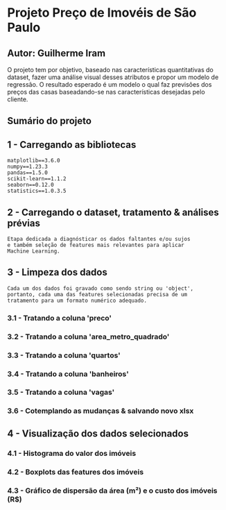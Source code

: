# Projeto Preço de Imovéis de São Paulo

## Autor: Guilherme Iram

O projeto tem por objetivo, baseado nas características quantitativas do dataset, fazer uma análise visual desses atributos e propor um modelo de regressão.
O resultado esperado é um modelo o qual faz previsões dos preços das casas baseadando-se nas características desejadas pelo cliente.

## Sumário do projeto

## 1 - Carregando as bibliotecas
   
    matplotlib==3.6.0
    numpy==1.23.3
    pandas==1.5.0
    scikit-learn==1.1.2
    seaborn==0.12.0
    statistics==1.0.3.5

## 2 - Carregando o dataset, tratamento & análises prévias
    
    Etapa dedicada a diagnósticar os dados faltantes e/ou sujos 
    e também seleção de features mais relevantes para aplicar 
    Machine Learning. 

## 3 - Limpeza dos dados
    
    Cada um dos dados foi gravado como sendo string ou 'object',
    portanto, cada uma das features selecionadas precisa de um 
    tratamento para um formato numérico adequado.

### 3.1 - Tratando a coluna 'preco'
### 3.2 - Tratando a coluna 'area_metro_quadrado'
### 3.3 - Tratando a coluna 'quartos'
### 3.4 - Tratando a coluna 'banheiros'
### 3.5 - Tratando a coluna 'vagas'
### 3.6 - Cotemplando as mudanças & salvando novo xlsx

## 4 - Visualização dos dados selecionados

### 4.1 - Histograma do valor dos imóveis
### 4.2 - Boxplots das features dos imóveis
### 4.3 - Gráfico de dispersão da área (m²) e o custo dos imóveis (R$)